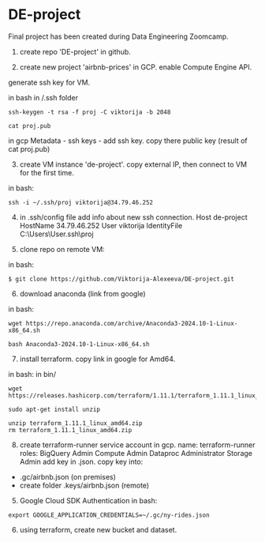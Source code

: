 # DE-project
Final project has been created during Data Engineering Zoomcamp. 

1. create repo 'DE-project' in github.

2. create new project 'airbnb-prices' in GCP.
enable Compute Engine API. 

generate ssh key for VM.

in bash in /.ssh folder
```
ssh-keygen -t rsa -f proj -C viktorija -b 2048

cat proj.pub
```

in gcp Metadata - ssh keys - add ssh key. copy there public key (result of cat proj.pub)

3. create VM instance 'de-project'.
copy external IP, then connect to VM for the first time. 

in bash:
```
ssh -i ~/.ssh/proj viktorija@34.79.46.252
```

4. in .ssh/config file add info about new ssh connection. 
Host de-project
    HostName 34.79.46.252
    User viktorija
    IdentityFile C:\Users\User\.ssh\proj 

5. clone repo on remote VM: 

in bash: 
```
$ git clone https://github.com/Viktorija-Alexeeva/DE-project.git
```

6. download anaconda (link from google)

in bash:
```
wget https://repo.anaconda.com/archive/Anaconda3-2024.10-1-Linux-x86_64.sh

bash Anaconda3-2024.10-1-Linux-x86_64.sh
```

7. install terraform.
copy link in google for Amd64. 

in bash: in bin/
```
wget https://releases.hashicorp.com/terraform/1.11.1/terraform_1.11.1_linux_amd64.zip

sudo apt-get install unzip

unzip terraform_1.11.1_linux_amd64.zip
rm terraform_1.11.1_linux_amd64.zip
```

8. create terraform-runner service account in gcp. 
name: terraform-runner
roles:  BigQuery Admin
        Compute Admin
        Dataproc Administrator
        Storage Admin
add key in .json. 
copy key into:
-  .gc/airbnb.json (on premises)
- create folder .keys/airbnb.json (remote)


5. Google Cloud SDK Authentication
in bash:
```
export GOOGLE_APPLICATION_CREDENTIALS=~/.gc/ny-rides.json
```


6. using terraform, create new bucket and dataset.  

